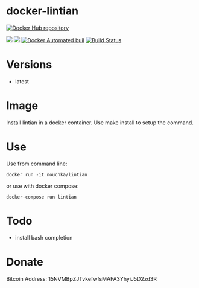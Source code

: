 # docker-lintian

[![Docker Hub repository](http://dockeri.co/image/nouchka/lintian)](https://registry.hub.docker.com/u/nouchka/lintian/)

[![](https://images.microbadger.com/badges/image/nouchka/lintian.svg)](https://microbadger.com/images/nouchka/lintian "Get your own image badge on microbadger.com")
[![](https://images.microbadger.com/badges/version/nouchka/lintian.svg)](https://microbadger.com/images/nouchka/lintian "Get your own version badge on microbadger.com")
[![Docker Automated buil](https://img.shields.io/docker/automated/nouchka/lintian.svg)](https://hub.docker.com/r/nouchka/lintian/)
[![Build Status](https://travis-ci.org/nouchka/docker-lintian.svg?branch=master)](https://travis-ci.org/nouchka/docker-lintian)
<!---
[![Docker Stars](https://img.shields.io/docker/stars/nouchka/docker-lintian.svg)](https://hub.docker.com/r/nouchka/lintian/)
[![Docker Pulls](https://img.shields.io/docker/pulls/nouchka/docker-lintian.svg)]()
--->

# Versions

* latest

# Image
Install lintian in a docker container. Use make install to setup the command.

# Use

Use from command line:

	docker run -it nouchka/lintian
or use with docker compose:

	docker-compose run lintian

# Todo

* install bash completion

# Donate

Bitcoin Address: 15NVMBpZJTvkefwfsMAFA3YhyiJ5D2zd3R

